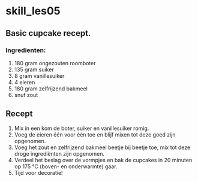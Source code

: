 # skill_les05
## Basic cupcake recept.

### Ingredienten:
 1. 180 gram ongezouten roomboter  
2. 135 gram suiker  
3. 8 gram vanillesuiker  
4. 4 eieren  
5. 180 gram zelfrijzend bakmeel  
6. snuf zout  


## Recept
1. Mix in een kom de boter, suiker en vanillesuiker romig. 
2. Voeg de eieren één voor één toe en blijf mixen tot deze goed zijn opgenomen.
3. Voeg het zout en zelfrijzend bakmeel beetje bij beetje toe, mix tot deze droge ingrediënten zijn opgenomen.
4. Verdeel het beslag over de vormpjes en bak de cupcakes in 20 minuten op 175 °C (boven- en onderwarmte) gaar.
5. Tijd voor decoratie!

